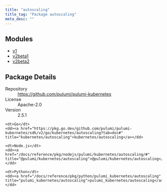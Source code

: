 ```yaml
---
title: "autoscaling"
title_tag: "Package autoscaling"
meta_desc: ""
---
```


<!-- WARNING: this file was generated by Pulumi Docs Generator. -->
<!-- Do not edit by hand unless you're certain you know what you are doing! -->



<h2 id="modules">Modules</h2>
<ul class="api">
    <li><a href="v1/" title="v1"><span class="symbol module"></span>v1</a></li>
    <li><a href="v2beta1/" title="v2beta1"><span class="symbol module"></span>v2beta1</a></li>
    <li><a href="v2beta2/" title="v2beta2"><span class="symbol module"></span>v2beta2</a></li>
</ul>

<h2 id="package-details">Package Details</h2>
<dl class="package-details">
	<dt>Repository</dt>
	<dd><a href="https://github.com/pulumi/pulumi-kubernetes">https://github.com/pulumi/pulumi-kubernetes</a></dd>
	<dt>License</dt>
	<dd>Apache-2.0</dd>
	<dt>Version</dt>
	<dd>2.5.1</dd>
</dl>



<dl class="tabular">

    <dt>Go</dt>
    <dd><a href="https://pkg.go.dev/github.com/pulumi/pulumi-kubernetes/sdk/v2/go/kubernetes/autoscaling?tab=doc#" title="kubernetes/autoscaling">kubernetes/autoscaling</a></dd>

    <dt>Node.js</dt>
    <dd><a href="/docs/reference/pkg/nodejs/pulumi/kubernetes/autoscaling/#" title="@pulumi/kubernetes/autoscaling">@pulumi/kubernetes/autoscaling</a></dd>

    <dt>Python</dt>
    <dd><a href="/docs/reference/pkg/python/pulumi_kubernetes/autoscaling" title="pulumi_kubernetes/autoscaling">pulumi_kubernetes/autoscaling</a></dd>

</dl>

